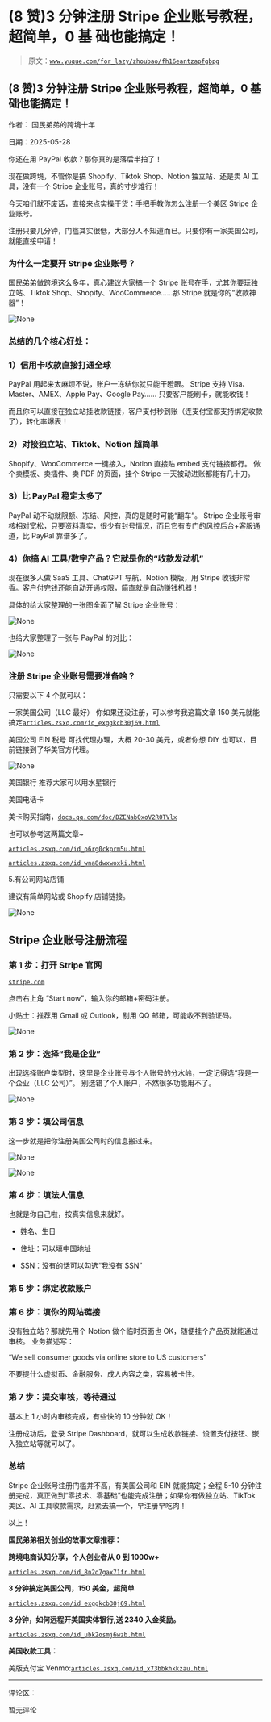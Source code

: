 # (8 赞)3 分钟注册 Stripe 企业账号教程，超简单，0 基 础也能搞定！

> 原文：[`www.yuque.com/for_lazy/zhoubao/fh16eantzapfgbpg`](https://www.yuque.com/for_lazy/zhoubao/fh16eantzapfgbpg)

## (8 赞)3 分钟注册 Stripe 企业账号教程，超简单，0 基 础也能搞定！

作者： 国民弟弟的跨境十年

日期：2025-05-28

你还在用 PayPal 收款？那你真的是落后半拍了！

现在做跨境，不管你是搞 Shopify、Tiktok Shop、Notion 独立站、还是卖 AI 工具，没有一个 Stripe 企业账号，真的寸步难行！

今天咱们就不废话，直接来点实操干货：手把手教你怎么注册一个美区 Stripe 企业账号。

注册只要几分钟，门槛其实很低，大部分人不知道而已。只要你有一家美国公司，就能直接申请！

### 为什么一定要开 Stripe 企业账号？

国民弟弟做跨境这么多年，真心建议大家搞一个 Stripe 账号在手，尤其你要玩独立站、Tiktok
Shop、Shopify、WooCommerce……那 Stripe 就是你的“收款神器”！

![](img/6b4b83fd71d18f516d43a719cf9ad7fe.png "None")

### 总结的几个核心好处：

### 1）信用卡收款直接打通全球

PayPal 用起来太麻烦不说，账户一冻结你就只能干瞪眼。  Stripe 支持 Visa、Master、AMEX、Apple Pay、Google Pay……  只要客户能刷卡，就能收钱！

而且你可以直接在独立站挂收款链接，客户支付秒到账（连支付宝都支持绑定收款了），转化率爆表！

### 2）对接独立站、Tiktok、Notion 超简单

Shopify、WooCommerce 一键接入，Notion 直接贴 embed 支付链接都行。  做个卖模板、卖插件、卖 PDF 的页面，挂个 Stripe 一天被动进账都能有几十刀。

### 3）比 PayPal 稳定太多了

PayPal 动不动就限额、冻结、风控，真的是随时可能“翻车”。  Stripe 企业账号审核相对宽松，只要资料真实，很少有封号情况，而且它有专门的风控后台+客服通道，比 PayPal 靠谱多了。

### 4）你搞 AI 工具/数字产品？它就是你的“收款发动机”

现在很多人做 SaaS 工具、ChatGPT 导航、Notion 模版，用 Stripe 收钱非常香。客户付完钱还能自动开通权限，简直就是自动赚钱机器！

具体的给大家整理的一张图全面了解 Stripe 企业账号：

![](img/d633f6a33b7010d632e6714250a18c73.png "None")

也给大家整理了一张与 PayPal 的对比：

![](img/ef615800f29cdae1d89ba954f10cf7a6.png "None")

### 注册 Stripe 企业账号需要准备啥？

只需要以下 4 个就可以：

一家美国公司（LLC 最好）  你如果还没注册，可以参考我这篇文章 150 美元就能搞定[`articles.zsxq.com/id_exggkcb30j69.html`](https://articles.zsxq.com/id_exggkcb30j69.html)

美国公司 EIN 税号  可找代理办理，大概 20-30 美元，或者你想 DIY 也可以，目前链接到了华美官方代理。

![](img/96491fe034b103a484e826633aa607b4.png "None")

美国银行  推荐大家可以用水星银行

美国电话卡

美卡购买指南，[`docs.qq.com/doc/DZENab0xoV2R0TVlx`](https://docs.qq.com/doc/DZENab0xoV2R0TVlx)

也可以参考这两篇文章~

[`articles.zsxq.com/id_o6rg0ckprm5u.html`](https://articles.zsxq.com/id_o6rg0ckprm5u.html)

[`articles.zsxq.com/id_wna8dwxwoxki.html`](https://articles.zsxq.com/id_wna8dwxwoxki.html)

5.有公司网站店铺

建议有简单网站或 Shopify 店铺链接。

![](img/7771aba91ecf5e4aae017cc3767c04b0.png "None")

## Stripe 企业账号注册流程

### 第 1 步：打开 Stripe 官网

[`stripe.com`](https://stripe.com)

点击右上角 “Start now”，输入你的邮箱+密码注册。

小贴士：推荐用 Gmail 或 Outlook，别用 QQ 邮箱，可能收不到验证码。

![](img/7d58e7bd251ad0ec9e6f1c0c569a45d9.png "None")

### 第 2 步：选择“我是企业”

出现选择账户类型时，这里是企业账号与个人账号的分水岭，一定记得选“我是一个企业（LLC 公司）”。  别选错了个人账户，不然很多功能用不了。

![](img/a469cc27a2fb64df1965ccb2a73e3fb1.png "None")

### 第 3 步：填公司信息

这一步就是把你注册美国公司时的信息搬过来。

![](img/31307c2d78e3609f1773888f9b7a2402.png "None")

![](img/2ae17900f84966b98e6d9de7b1f9e918.png "None")

### 第 4 步：填法人信息

也就是你自己啦，按真实信息来就好。

*   姓名、生日

*   住址：可以填中国地址

*   SSN：没有的话可以勾选“我没有 SSN”

### 第 5 步：绑定收款账户

### 第 6 步：填你的网站链接

没有独立站？那就先用个 Notion 做个临时页面也 OK，随便挂个产品页就能通过审核。  业务描述写：

“We sell consumer goods via online store to US customers”

不要提什么虚拟币、金融服务、成人内容之类，容易被卡住。

### 第 7 步：提交审核，等待通过

基本上 1 小时内审核完成，有些快的 10 分钟就 OK！

注册成功后，登录 Stripe Dashboard，就可以生成收款链接、设置支付按钮、嵌入独立站等就可以了。

### 总结

Stripe 企业账号注册门槛并不高，有美国公司和 EIN 就能搞定；全程 5-10 分钟注册完成，真正做到“零技术、零基础”也能完成注册；如果你有做独立站、TikTok 美区、AI 工具收款需求，赶紧去搞一个，早注册早吃肉！

以上！

**国民弟弟相关创业的故事文章推荐：**

**跨境电商认知分享，个人创业者从 0 到 1000w+**

[`articles.zsxq.com/id_8n2o7gax71fr.html`](https://articles.zsxq.com/id_8n2o7gax71fr.html)

**3 分钟搞定美国公司，150 美金，超简单**

[`articles.zsxq.com/id_exggkcb30j69.html`](https://articles.zsxq.com/id_exggkcb30j69.html)

**3 分钟，如何远程开美国实体银行,送 2340 入金奖励。**

[`articles.zsxq.com/id_ubk2osmj6wzb.html`](https://articles.zsxq.com/id_ubk2osmj6wzb.html)

**美国收款工具：**

美版支付宝 Venmo:[`articles.zsxq.com/id_x73bbkhkkzau.html`](https://articles.zsxq.com/id_x73bbkhkkzau.html)

* * *

评论区：

暂无评论